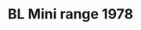 ---
    title: BL Mini range 1978
    slug: BL-Mini-range-1978
    description:
    code: BL-Mini-range-1978
    image: https://cmdiy-archive.s3.us-east-1.amazonaws.com/adverts/images/BL+Mini+range+1978.jpeg
    download: https://cmdiy-archive.s3.us-east-1.amazonaws.com/adverts/documents/BL+Mini+range+1978.pdf
---
